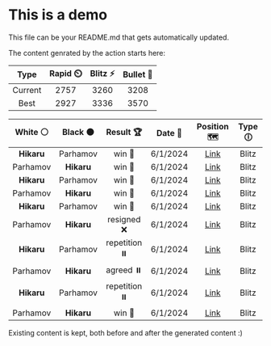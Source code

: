 # This is a demo

This file can be your README.md that gets automatically updated.

The content genrated by the action starts here:

<!--START_SECTION:chessStats-->
<!-- Automatically generated with https://github.com/Balastrong/chess-stats-action -->

| Type | Rapid ⏲️ | Blitz ⚡ | Bullet 🔫 |
|:---:|:---:|:---:|:---:|
| Current | 2757 | 3260 | 3208 |
| Best | 2927 | 3336 | 3570 |

| White ⚪ | Black ⚫ | Result 🏆 | Date 📅 | Position 🗺️ | Type 🕕 |
|:---:|:---:|:---:|:---:|:---:|:---:|
| **Hikaru** | Parhamov | win 🥇 | 6/1/2024 | <a href="http://www.ee.unb.ca/cgi-bin/tervo/fen.pl?select=2r2k2/pp1R1prp/8/q1b5/2Q5/4PNP1/PPP2P1P/1K5R b - -">Link</a> | Blitz |
| Parhamov | **Hikaru** | win 🥇 | 6/1/2024 | <a href="http://www.ee.unb.ca/cgi-bin/tervo/fen.pl?select=3B4/b4k2/6p1/7p/4KP1P/1r4P1/8/8 w - -">Link</a> | Blitz |
| **Hikaru** | Parhamov | win 🥇 | 6/1/2024 | <a href="http://www.ee.unb.ca/cgi-bin/tervo/fen.pl?select=8/8/1p6/p4R1k/P5qp/2r5/4Q1P1/2r2RK1 b - -">Link</a> | Blitz |
| Parhamov | **Hikaru** | win 🥇 | 6/1/2024 | <a href="http://www.ee.unb.ca/cgi-bin/tervo/fen.pl?select=8/r7/8/8/8/8/B2k4/K7 w - -">Link</a> | Blitz |
| **Hikaru** | Parhamov | win 🥇 | 6/1/2024 | <a href="http://www.ee.unb.ca/cgi-bin/tervo/fen.pl?select=8/6pk/5b1p/4pP1P/4N1P1/5P2/Q5K1/8 b - -">Link</a> | Blitz |
| Parhamov | **Hikaru** | resigned ❌ | 6/1/2024 | <a href="http://www.ee.unb.ca/cgi-bin/tervo/fen.pl?select=6k1/5bp1/p4qNp/2p1pB1P/2n5/2P1P3/P4PPK/2BQ4 b - -">Link</a> | Blitz |
| **Hikaru** | Parhamov | repetition ⏸️ | 6/1/2024 | <a href="http://www.ee.unb.ca/cgi-bin/tervo/fen.pl?select=8/6k1/4Kp2/7p/7P/6P1/8/8 b - -">Link</a> | Blitz |
| Parhamov | **Hikaru** | agreed ⏸️ | 6/1/2024 | <a href="http://www.ee.unb.ca/cgi-bin/tervo/fen.pl?select=8/5pkp/6p1/p1p5/P1P3P1/5B1P/1b3P2/6K1 w - -">Link</a> | Blitz |
| **Hikaru** | Parhamov | repetition ⏸️ | 6/1/2024 | <a href="http://www.ee.unb.ca/cgi-bin/tervo/fen.pl?select=8/5k2/1R6/2P1p3/1P2n1p1/5p2/6P1/3K4 w - -">Link</a> | Blitz |
| Parhamov | **Hikaru** | win 🥇 | 6/1/2024 | <a href="http://www.ee.unb.ca/cgi-bin/tervo/fen.pl?select=8/2P5/3k4/3N4/3P3p/n6P/2r1R1PK/1q6 w - -">Link</a> | Blitz |

<!--END_SECTION:chessStats-->

Existing content is kept, both before and after the generated content :)
